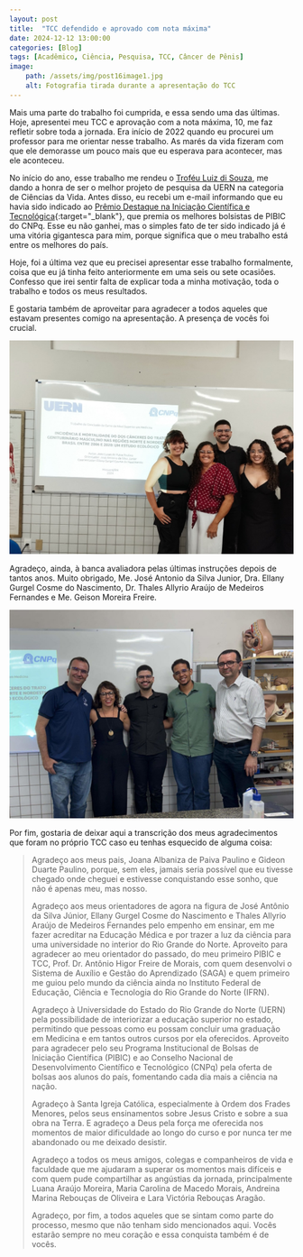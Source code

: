 ```yaml
---
layout: post
title:  "TCC defendido e aprovado com nota máxima"
date: 2024-12-12 13:00:00
categories: [Blog]
tags: [Acadêmico, Ciência, Pesquisa, TCC, Câncer de Pênis]
image: 
    path: /assets/img/post16image1.jpg
    alt: Fotografia tirada durante a apresentação do TCC
---
```


Mais uma parte do trabalho foi cumprida, e essa sendo uma das últimas. Hoje, apresentei meu TCC e aprovação com a nota máxima, 10, me faz refletir sobre toda a jornada. Era início de 2022 quando eu procurei um professor para me orientar nesse trabalho. As marés da vida fizeram com que ele demorasse um pouco mais que eu esperava para acontecer, mas ele aconteceu.

No início do ano, esse trabalho me rendeu o [Troféu Luiz di Souza](/posts/5/), me dando a honra de ser o melhor projeto de pesquisa da UERN na categoria de Ciências da Vida. Antes disso, eu recebi um e-mail informando que eu havia sido indicado ao [Prêmio Destaque na Iniciação Científica e Tecnológica](https://www.gov.br/cnpq/pt-br/acesso-a-informacao/acoes-e-programas/premios/home-pict){:target="_blank"}, que premia os melhores bolsistas de PIBIC do CNPq. Esse eu não ganhei, mas o simples fato de ter sido indicado já é uma vitória gigantesca para mim, porque significa que o meu trabalho está entre os melhores do país.

Hoje, foi a última vez que eu precisei apresentar esse trabalho formalmente, coisa que eu já tinha feito anteriormente em uma seis ou sete ocasiões. Confesso que irei sentir falta de explicar toda a minha motivação, toda o trabalho e todos os meus resultados.

E gostaria também de aproveitar para agradecer a todos aqueles que estavam presentes comigo na apresentação. A presença de vocês foi crucial.

![](/assets/img/post16image2.jpg)

Agradeço, ainda, à banca avaliadora pelas últimas instruções depois de tantos anos. Muito obrigado, Me. José Antonio da Silva Junior, Dra. Ellany Gurgel Cosme do Nascimento, Dr. Thales Allyrio Araújo de Medeiros Fernandes e Me. Geison Moreira Freire.

![](/assets/img/post16image3.jpg)

Por fim, gostaria de deixar aqui a transcrição dos meus agradecimentos que foram no próprio TCC caso eu tenhas esquecido de alguma coisa:
> Agradeço aos meus pais, Joana Albaniza de Paiva Paulino e Gideon Duarte Paulino, porque, sem eles, jamais seria possível que eu tivesse chegado onde cheguei e estivesse conquistando esse sonho, que não é apenas meu, mas nosso.
>
> Agradeço aos meus orientadores de agora na figura de José Antônio da Silva Júnior, Ellany Gurgel Cosme do Nascimento e Thales Allyrio Araújo de Medeiros Fernandes pelo empenho em ensinar, em me fazer acreditar na Educação Médica e por trazer a luz da ciência para uma universidade no interior do Rio Grande do Norte. Aproveito para agradecer ao meu orientador do passado, do meu primeiro PIBIC e TCC, Prof. Dr. Antônio Higor Freire de Morais, com quem desenvolvi o Sistema de Auxílio e Gestão do Aprendizado (SAGA) e quem primeiro me guiou pelo mundo da ciência ainda no Instituto Federal de Educação, Ciência e Tecnologia do Rio Grande do Norte (IFRN).
>
> Agradeço à Universidade do Estado do Rio Grande do Norte (UERN) pela possibilidade de interiorizar a educação superior no estado, permitindo que pessoas como eu possam concluir uma graduação em Medicina e em tantos outros cursos por ela oferecidos. Aproveito para agradecer pelo seu Programa Institucional de Bolsas de Iniciação Científica (PIBIC) e ao Conselho Nacional de Desenvolvimento Científico e Tecnológico (CNPq) pela oferta de bolsas aos alunos do país, fomentando cada dia mais a ciência na nação.
>
> Agradeço à Santa Igreja Católica, especialmente à Ordem dos Frades Menores, pelos seus ensinamentos sobre Jesus Cristo e sobre a sua obra na Terra. E agradeço a Deus pela força me oferecida nos momentos de maior dificuldade ao longo do curso e por nunca ter me abandonado ou me deixado desistir.
>
> Agradeço a todos os meus amigos, colegas e companheiros de vida e faculdade que me ajudaram a superar os momentos mais difíceis e com quem pude compartilhar as angústias da jornada, principalmente Luana Araújo Moreira, Maria Carolina de Macedo Morais, Andreina Marina Rebouças de Oliveira e Lara Victória Rebouças Aragão.
>
> Agradeço, por fim, a todos aqueles que se sintam como parte do processo, mesmo que não tenham sido mencionados aqui. Vocês estarão sempre no meu coração e essa conquista também é de vocês.